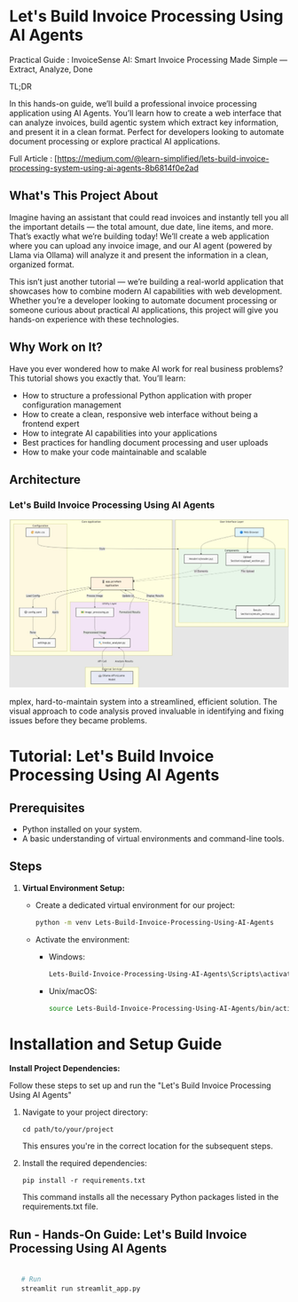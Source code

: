 # Let's Build Invoice Processing Using AI Agents

Practical Guide : InvoiceSense AI: Smart Invoice Processing Made Simple — Extract, Analyze, Done

TL;DR

In this hands-on guide, we’ll build a professional invoice processing application using AI Agents. You’ll learn how to create a web interface that can analyze invoices, build agentic system which extract key information, and present it in a clean format. Perfect for developers looking to automate document processing or explore practical AI applications.

Full Article : [https://medium.com/@learn-simplified/lets-build-invoice-processing-system-using-ai-agents-8b6814f0e2ad


## What's This Project About

Imagine having an assistant that could read invoices and instantly tell you all the important details — the total amount, due date, line items, and more. That’s exactly what we’re building today! We’ll create a web application where you can upload any invoice image, and our AI agent (powered by Llama via Ollama) will analyze it and present the information in a clean, organized format.

This isn’t just another tutorial — we’re building a real-world application that showcases how to combine modern AI capabilities with web development. Whether you’re a developer looking to automate document processing or someone curious about practical AI applications, this project will give you hands-on experience with these technologies.

## Why Work on It?

Have you ever wondered how to make AI work for real business problems? This tutorial shows you exactly that. You’ll learn:

- How to structure a professional Python application with proper configuration management
- How to create a clean, responsive web interface without being a frontend expert
- How to integrate AI capabilities into your applications
- Best practices for handling document processing and user uploads
- How to make your code maintainable and scalable

## Architecture

### Let's Build Invoice Processing Using AI Agents


![Design Diagram](design_docs/design.jpg)

mplex, hard-to-maintain system into a streamlined, efficient solution. The visual approach to code analysis proved invaluable in identifying and fixing issues before they became problems.



# Tutorial: Let's Build Invoice Processing Using AI Agents

## Prerequisites
- Python installed on your system.
- A basic understanding of virtual environments and command-line tools.

## Steps

1. **Virtual Environment Setup:**
   - Create a dedicated virtual environment for our project:
   
     ```bash
     python -m venv Lets-Build-Invoice-Processing-Using-AI-Agents
     ```
   - Activate the environment:
   
     - Windows:
       ```bash
       Lets-Build-Invoice-Processing-Using-AI-Agents\Scripts\activate       
       ```
     - Unix/macOS:
       ```bash
       source Lets-Build-Invoice-Processing-Using-AI-Agents/bin/activate
       ```
   
# Installation and Setup Guide

**Install Project Dependencies:**

Follow these steps to set up and run the  "Let's Build Invoice Processing Using AI Agents"

1. Navigate to your project directory:
   ```
   cd path/to/your/project
   ```
   This ensures you're in the correct location for the subsequent steps.

2. Install the required dependencies:
   ```
   pip install -r requirements.txt   
   ```
   This command installs all the necessary Python packages listed in the requirements.txt file.


## Run - Hands-On Guide: Let's Build Invoice Processing Using AI Agents

   ```bash 
     
      # Run 
      streamlit run streamlit_app.py
      
   ```


   